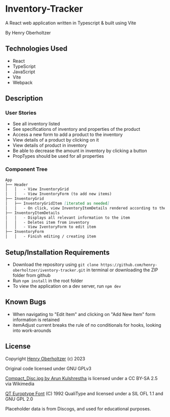 # Inventory-Tracker

A React web application written in Typescript & built using Vite

By Henry Oberholtzer

## Technologies Used

*   React
*   TypeScript
*   JavaScript
*   Vite
*   Webpack

## Description

### User Stories
*   See all inventory listed
*   See specifications of inventory and properties of the product
*   Access a new form to add a product to the inventory
*   View details of a product by clicking on it
*   View details of product in inventory
*   Be able to decrease the amount in inventory by clicking a button
*   PropTypes should be used for all properties

### Component Tree

```md
App
├── Header
│   │   - View InventoryGrid
│   │   - View InventoryForm (to add new items)
├── InventoryGrid
│   ├── InventoryGridItem [iterated as needed]
│   │   - On click, view InventoryItemDetails rendered according to the items ID
├── InventoryItemDetails
│   │   - Displays all relevant information to the item
│   │   - Deletes item from inventory
│   │   - View IventoryForm to edit item
├── InventoryForm
│   │   - Finish editing / creating item
```

## Setup/Installation Requirements

* Download the repository using `git clone https://github.com/henry-oberholtzer/iventory-tracker.git` in terminal or downloading the ZIP folder from github
* Run `npm install` in the root folder
* To view the application on a dev server, run `npm dev`

## Known Bugs

*   When navigating to "Edit Item" and clicking on "Add New Item" form information is retained
*   itemAdjust current breaks the rule of no conditionals for hooks, looking into work-arounds

## License

Copyright [Henry Oberholtzer](https://www.henryoberholtzer.com/) (c) 2023

Original code licensed under GNU GPLv3

[Compact_Disc.jpg by Arun Kulshrestha](https://commons.wikimedia.org/wiki/File:Compact_Disc.jpg) is licensed under a CC BY-SA 2.5 via Wikimedia

[QT Europtype Font](https://www.ctan.org/tex-archive/fonts/qualitype/) (C) 
1992 QualiType and licensed under a SIL OFL 1.1 and GNU GPL 2.0

Placeholder data is from Discogs, and used for educational purposes.